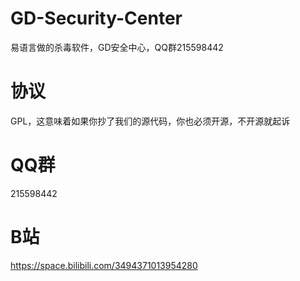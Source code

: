 # GD-Security-Center
易语言做的杀毒软件，GD安全中心，QQ群215598442
# 协议 #
GPL，这意味着如果你抄了我们的源代码，你也必须开源，不开源就起诉
# QQ群 #
215598442
# B站 #
https://space.bilibili.com/3494371013954280
